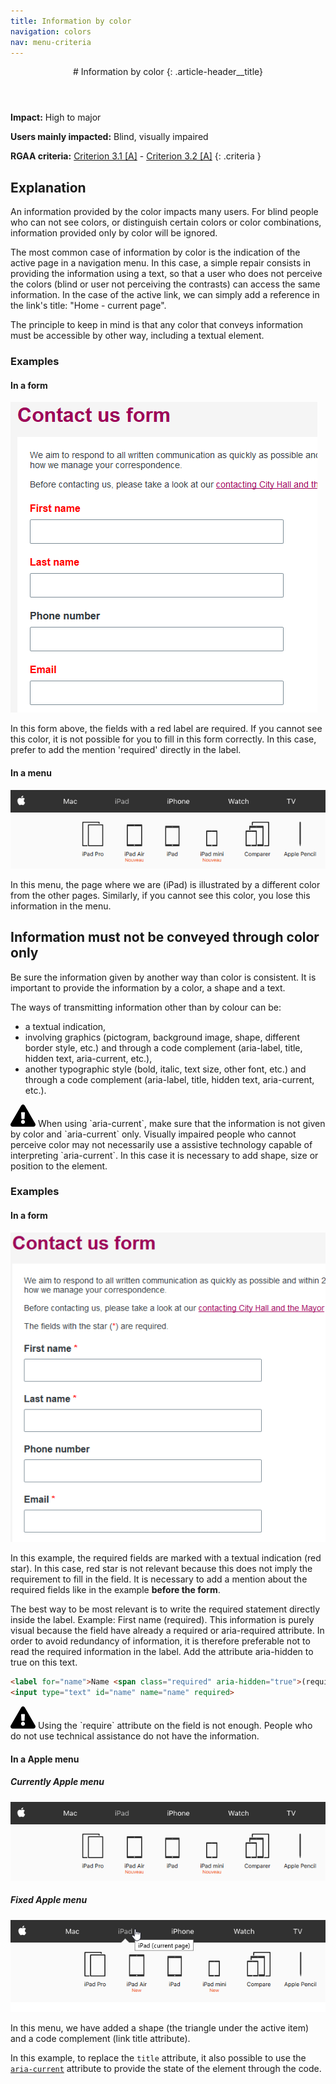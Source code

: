 ```yaml
---
title: Information by color
navigation: colors
nav: menu-criteria
---
```


<header>
# Information by color
{: .article-header__title}
</header>

**Impact:** High to major

**Users mainly impacted:** Blind, visually impaired

**RGAA criteria:** [Criterion 3.1 [A]](http://disic.github.io/rgaa_referentiel_en/criteria.html#crit-3-1) - [Criterion 3.2 [A]](http://disic.github.io/rgaa_referentiel_en/criteria.html#crit-3-2)
{: .criteria }

## Explanation

An information provided by the color impacts many users. For blind people who can not see colors, or distinguish certain colors or color combinations, information provided only by color will be ignored.

The most common case of information by color is the indication of the active page in a navigation menu. In this case, a simple repair consists in providing the information using a text, so that a user who does not perceive the colors (blind or user not perceiving the contrasts) can access the same information. In the case of the active link, we can simply add a reference in the link's title: "Home - current page".

The principle to keep in mind is that any color that conveys information must be accessible by other way, including a textual element.

### Examples

#### In a form

![Form example](../../img/color-3.1-1.png)

In this form above, the fields with a red label are required. If you cannot see this color, it is not possible for you to fill in this form correctly.
In this case, prefer to add the mention 'required' directly in the label.


#### In a menu

![Menu example](../../img/color-3.1-2.png)

In this menu, the page where we are (iPad) is illustrated by a different color from the other pages. Similarly, if you cannot see this color, you lose this information in the menu.

## Information must not be conveyed through color only

Be sure the information given by another way than color is consistent. It is important to provide the information by a color, a shape and a text.

The ways of transmitting information other than by colour can be:

* a textual indication,
* involving graphics (pictogram, background image, shape, different border style, etc.) and through a code complement (aria-label, title, hidden text, aria-current, etc.),
* another typographic style (bold, italic, text size, other font, etc.) and through a code complement (aria-label, title, hidden text, aria-current, etc.).

<div class="important">
<svg role="img" aria-label="Important" xmlns="http://www.w3.org/2000/svg" viewBox="0 0 576 512" width="40" height="36"><title>Important</title><path d="M569.517 440.013C587.975 472.007 564.806 512 527.94 512H48.054c-36.937 0-59.999-40.055-41.577-71.987L246.423 23.985c18.467-32.009 64.72-31.951 83.154 0l239.94 416.028zM288 354c-25.405 0-46 20.595-46 46s20.595 46 46 46 46-20.595 46-46-20.595-46-46-46zm-43.673-165.346l7.418 136c.347 6.364 5.609 11.346 11.982 11.346h48.546c6.373 0 11.635-4.982 11.982-11.346l7.418-136c.375-6.874-5.098-12.654-11.982-12.654h-63.383c-6.884 0-12.356 5.78-11.981 12.654z"/></svg>
When using `aria-current`, make sure that the information is not given by color and `aria-current` only. Visually impaired people who cannot perceive color may not necessarily use a assistive technology capable of interpreting `aria-current`. In this case it is necessary to add shape, size or position to the element.
</div>

### Examples

#### In a form

![Form example](../../img/color-3.2-1.png)

In this example, the required fields are marked with a textual indication (red star). In this case, red star is not relevant because this does not imply the requirement to fill in the field. It is necessary to add a mention about the required fields like in the example **before the form**.

The best way to be most relevant is to write the required statement directly inside the label. Example: First name (required). This information is purely visual because the field have already a required or aria-required attribute. In order to avoid redundancy of information, it is therefore preferable not to read the required information in the label. Add the attribute aria-hidden to true on this text.

```html
<label for="name">Name <span class="required" aria-hidden="true">(required)</span></label>
<input type="text" id="name" name="name" required>
```

<div class="important">
<svg role="img" aria-label="Important" xmlns="http://www.w3.org/2000/svg" viewBox="0 0 576 512" width="40" height="36"><title>Important</title><path d="M569.517 440.013C587.975 472.007 564.806 512 527.94 512H48.054c-36.937 0-59.999-40.055-41.577-71.987L246.423 23.985c18.467-32.009 64.72-31.951 83.154 0l239.94 416.028zM288 354c-25.405 0-46 20.595-46 46s20.595 46 46 46 46-20.595 46-46-20.595-46-46-46zm-43.673-165.346l7.418 136c.347 6.364 5.609 11.346 11.982 11.346h48.546c6.373 0 11.635-4.982 11.982-11.346l7.418-136c.375-6.874-5.098-12.654-11.982-12.654h-63.383c-6.884 0-12.356 5.78-11.981 12.654z"/></svg>
Using the `require` attribute on the field is not enough. People who do not use technical assistance do not have the information.
</div>

#### In a Apple menu

##### Currently Apple menu
![Bad menu example](../../img/color-3.1-2.png)

##### Fixed Apple menu
![Fixed menu example](../../img/color-3.2-2.png)

In this menu, we have added a shape (the triangle under the active item) and a code complement (link title attribute).

In this example, to replace the `title` attribute, it also possible to use the [`aria-current`](https://www.w3.org/TR/wai-aria-1.1/#aria-current) attribute to provide the state of the element through the code.


